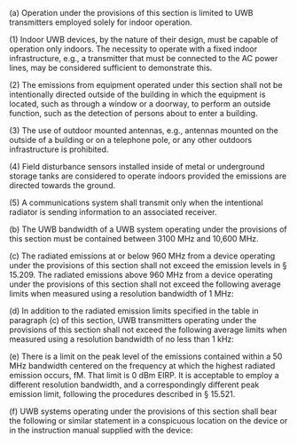 (a) Operation under the provisions of this section is limited to UWB transmitters employed solely for indoor operation.

(1) Indoor UWB devices, by the nature of their design, must be capable of operation only indoors. The necessity to operate with a fixed indoor infrastructure, e.g., a transmitter that must be connected to the AC power lines, may be considered sufficient to demonstrate this.

(2) The emissions from equipment operated under this section shall not be intentionally directed outside of the building in which the equipment is located, such as through a window or a doorway, to perform an outside function, such as the detection of persons about to enter a building.

(3) The use of outdoor mounted antennas, e.g., antennas mounted on the outside of a building or on a telephone pole, or any other outdoors infrastructure is prohibited.

(4) Field disturbance sensors installed inside of metal or underground storage tanks are considered to operate indoors provided the emissions are directed towards the ground.

(5) A communications system shall transmit only when the intentional radiator is sending information to an associated receiver.
              

(b) The UWB bandwidth of a UWB system operating under the provisions of this section must be contained between 3100 MHz and 10,600 MHz.

(c) The radiated emissions at or below 960 MHz from a device operating under the provisions of this section shall not exceed the emission levels in § 15.209. The radiated emissions above 960 MHz from a device operating under the provisions of this section shall not exceed the following average limits when measured using a resolution bandwidth of 1 MHz:

(d) In addition to the radiated emission limits specified in the table in paragraph (c) of this section, UWB transmitters operating under the provisions of this section shall not exceed the following average limits when measured using a resolution bandwidth of no less than 1 kHz:

(e) There is a limit on the peak level of the emissions contained within a 50 MHz bandwidth centered on the frequency at which the highest radiated emission occurs, fM. That limit is 0 dBm EIRP. It is acceptable to employ a different resolution bandwidth, and a correspondingly different peak emission limit, following the procedures described in § 15.521.

(f) UWB systems operating under the provisions of this section shall bear the following or similar statement in a conspicuous location on the device or in the instruction manual supplied with the device:
              

